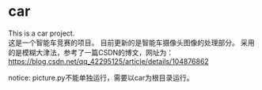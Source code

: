 # car

This is a car project.  
这是一个智能车竞赛的项目。
目前更新的是智能车摄像头图像的处理部分。
采用的是模糊大津法，参考了一篇CSDN的博文，网址为：https://blog.csdn.net/qq_42295125/article/details/104876862

notice:
picture.py不能单独运行，需要以car为根目录运行。
